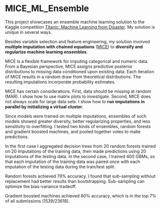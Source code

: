 # MICE_ML_Ensemble

This project showcases an ensemble machine learning solution to the Kaggle competition [Titanic: Machine Learning from Disaster](https://www.kaggle.com/c/titanic). My solution is unique in several ways.

Besides variable selection and feature engineering, my solution involved **multiple imputation with chained equations** ([MICE](https://pdfs.semanticscholar.org/dc64/aca1a942615fd932bc2b8e24f954b7a4d2c9.pdf)) to **diversify and regularize machine learning ensembles**.

MICE is a flexible framework for imputing categorical and numeric data. From a Bayesian perspective, MICE assigns predictive posterior distributions to missing data conditioned upon existing data. Each iteration of MICE results in a random draw from theoretical distributions. The resulting imputations incorporate probability estimates.

MICE has certain considerations. First, data should be missing at random (MAR). I show how to use matrix plots to investigate. Second, MICE does not always scale for large data sets. I show how to **run imputations in parallel by initializing a virtual cluster**.

Since models were trained on multiple imputations, ensembles of such models showed greater diversity, better regularizing properties, and less sensitivity to overfitting. I tested two kinds of ensembles, random forests and gradient boosted machines, and pooled together votes to make predictions.

In the first case I aggregated decision trees from 20 random forests trained on 20 imputations of the training data, then made predictions using 20 imputations of the testing data. In the second case, I trained 400 GBMs, so that each imputation of the training data was paired once with each imputation of the testing data during the train/test split.

Random forests achieved 79% accuracy. I found that sub-sampling without replacement had better results than bootstrapping. Sub-sampling can optimize the bias-variance tradeoff.

Gradient boosted machines achieved 80% accuracy, which is in the top 7% of all submissions (1539/23618).
